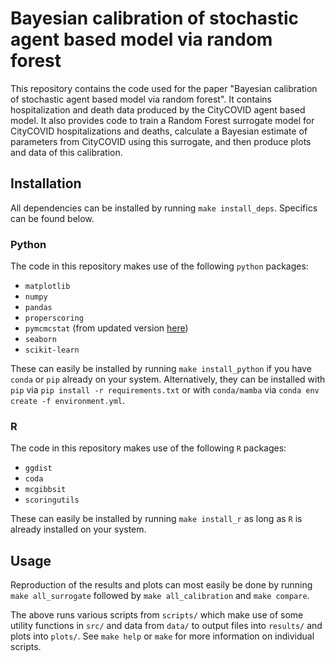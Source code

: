 # Bayesian calibration of stochastic agent based model via random forest

This repository contains the code used for the paper "Bayesian calibration of stochastic agent based model via random forest".
It contains hospitalization and death data produced by the CityCOVID agent based model.
It also provides code to train a Random Forest surrogate model for CityCOVID hospitalizations and deaths, calculate a Bayesian estimate of parameters from CityCOVID using this surrogate, and then produce plots and data of this calibration.

## Installation
All dependencies can be installed by running `make install_deps`.
Specifics can be found below.

### Python
The code in this repository makes use of the following `python` packages:
- `matplotlib`
- `numpy`
- `pandas`
- `properscoring`
- `pymcmcstat` (from updated version [here](https://github.com/cnrrobertson/pymcmcstat))
- `seaborn`
- `scikit-learn`

These can easily be installed by running `make install_python` if you have `conda` or `pip` already on your system.
Alternatively, they can be installed with `pip` via `pip install -r requirements.txt` or with `conda/mamba` via `conda env create -f environment.yml`.

### R
The code in this repository makes use of the following `R` packages:
- `ggdist`
- `coda`
- `mcgibbsit`
- `scoringutils`

These can easily be installed by running `make install_r` as long as `R` is already installed on your system.

## Usage
Reproduction of the results and plots can most easily be done by running `make all_surrogate` followed by `make all_calibration` and `make compare`.

The above runs various scripts from `scripts/` which make use of some utility functions in `src/` and data from `data/` to output files into `results/` and plots into `plots/`.
See `make help` or `make` for more information on individual scripts.
